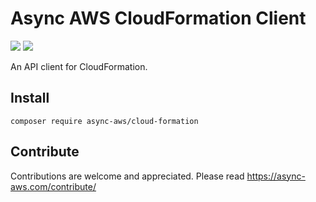 # Async AWS CloudFormation Client

![](https://github.com/async-aws/cloud-formation/workflows/Tests/badge.svg?branch=master)
![](https://github.com/async-aws/cloud-formation/workflows/BC%20Check/badge.svg?branch=master)

An API client for CloudFormation.

## Install

```cli
composer require async-aws/cloud-formation
```

## Contribute

Contributions are welcome and appreciated. Please read https://async-aws.com/contribute/

